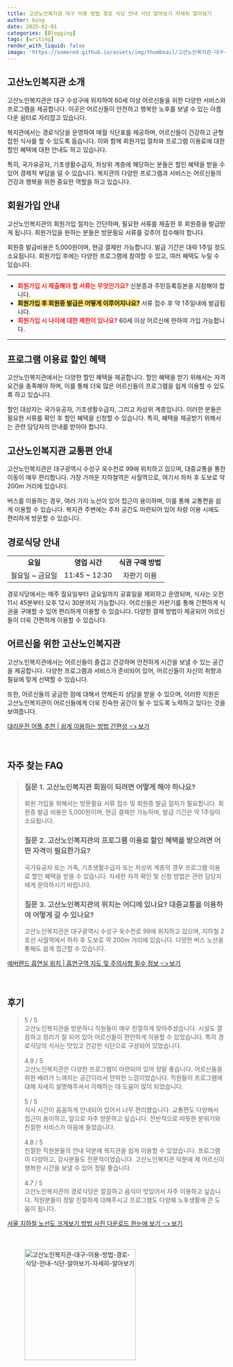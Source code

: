 ```yaml
---
title: 고산노인복지관 대구 이용 방법 경로 식당 안내 식단 알아보기 자세히 알아보기
author: bing
date: 2025-02-01
categories: [Blogging]
tags: [writing]
render_with_liquid: false
image: 'https://somered.github.io/assets/img/thumbnail/고산노인복지관-대구-이용-방법-경로-식당-안내-식단-알아보기-자세히-알아보기.webp'
---
```



<h2 id="고산노인복지관_소개">고산노인복지관 소개</h2>

<p>고산노인복지관은 대구 수성구에 위치하여 60세 이상 어르신들을 위한 다양한 서비스와 프로그램을 제공합니다. 이곳은 어르신들이 안전하고 행복한 노후를 보낼 수 있는 아름다운 쉼터로 자리잡고 있습니다.</p>

<p>복지관에서는 경로식당을 운영하여 매월 식단표를 제공하며, 어르신들이 건강하고 균형 잡힌 식사를 할 수 있도록 돕습니다. 이와 함께 회원가입 절차와 프로그램 이용료에 대한 할인 혜택에 대한 안내도 하고 있습니다.</p>

<p>특히, 국가유공자, 기초생활수급자, 차상위 계층에 해당하는 분들은 할인 혜택을 받을 수 있어 경제적 부담을 덜 수 있습니다. 복지관의 다양한 프로그램과 서비스는 어르신들의 건강과 행복을 위한 중요한 역할을 하고 있습니다.</p>

<h2 id="회원가입_안내">회원가입 안내</h2>

<p>고산노인복지관의 회원가입 절차는 간단하며, 필요한 서류를 제출한 후 회원증을 발급받게 됩니다. 회원가입을 원하는 분들은 방문필요 서류를 갖추어 접수해야 합니다.</p>

<p>회원증 발급비용은 5,000원이며, 현금 결제만 가능합니다. 발급 기간은 대략 1주일 정도 소요됩니다. 회원가입 후에는 다양한 프로그램에 참여할 수 있고, 여러 혜택도 누릴 수 있습니다.</p>

<hr />

<ul>
    <li><b><span style="color: #ee2323;">회원가입 시 제출해야 할 서류는 무엇인가요?</span></b> 신분증과 주민등록등본을 지참해야 합니다.</li>
    <li><b><span style="background-color: #ffe066;">회원가입 후 회원증 발급은 어떻게 이루어지나요?</span></b> 서류 접수 후 약 1주일내에 발급됩니다.</li>
    <li><b><span style="color: #ee2323;">회원가입 시 나이에 대한 제한이 있나요?</span></b> 60세 이상 어르신에 한하여 가입 가능합니다.</li>
</ul>

<hr />

<h2 id="프로그램_이용료_할인">프로그램 이용료 할인 혜택</h2>

<p>고산노인복지관에서는 다양한 할인 혜택을 제공합니다. 할인 혜택을 받기 위해서는 자격 요건을 충족해야 하며, 이를 통해 더욱 많은 어르신들이 프로그램을 쉽게 이용할 수 있도록 하고 있습니다.</p>

<p>할인 대상자는 국가유공자, 기초생활수급자, 그리고 차상위 계층입니다. 이러한 분들은 필요한 서류를 확인 후 할인 혜택을 신청할 수 있습니다. 특히, 혜택을 제공받기 위해서는 관련 담당자의 안내를 받아야 합니다.</p>

<h2 id="고산노인복지관_교통편">고산노인복지관 교통편 안내</h2>

<p>고산노인복지관은 대구광역시 수성구 욱수천로 99에 위치하고 있으며, 대중교통을 통한 이동이 매우 편리합니다. 가장 가까운 지하철역은 사월역으로, 여기서 하차 후 도보로 약 200m 거리에 있습니다.</p>

<p>버스를 이용하는 경우, 여러 가지 노선이 있어 접근이 용이하며, 이를 통해 교통편을 쉽게 이용할 수 있습니다. 복지관 주변에는 주차 공간도 마련되어 있어 차량 이용 시에도 편리하게 방문할 수 있습니다.</p>

<h2 id="경로식당_안내">경로식당 안내</h2>

<table>
    <tr>
        <td style="text-align: center; height: 17px;"><b>요일</b></td>
        <td style="text-align: center; height: 17px;"><b>영업 시간</b></td>
        <td style="text-align: center; height: 17px;"><b>식권 구매 방법</b></td>
    </tr>
    <tr>
        <td style="text-align: center; height: 17px;">월요일 ~ 금요일</td>
        <td style="text-align: center; height: 17px;">11:45 ~ 12:30</td>
        <td style="text-align: center; height: 17px;">자판기 이용</td>
    </tr>
</table>

<p>경로식당에서는 매주 월요일부터 금요일까지 공휴일을 제외하고 운영되며, 식사는 오전 11시 45분부터 오후 12시 30분까지 가능합니다. 어르신들은 자판기를 통해 간편하게 식권을 구매할 수 있어 편리하게 이용할 수 있습니다. 다양한 결제 방법이 제공되어 어르신들이 더욱 간편하게 이용할 수 있습니다.</p>

<h2 id="어르신을_위한_고산노인복지관">어르신을 위한 고산노인복지관</h2>

<p>고산노인복지관에서는 어르신들이 즐겁고 건강하며 안전하게 시간을 보낼 수 있는 공간을 제공합니다. 다양한 프로그램과 서비스가 준비되어 있어, 어르신들이 자신의 취향과 필요에 맞게 선택할 수 있습니다.</p>

<p>또한, 어르신들의 궁금한 점에 대해서 언제든지 상담을 받을 수 있으며, 이러한 지원은 고산노인복지관이 어르신들에게 더욱 친숙한 공간이 될 수 있도록 노력하고 있다는 것을 보여줍니다.</p>


<p><a class="click-button" title="대리운전 어플 추천 | 쉽게 이용하는 방법 간편성" href="https://somered.github.io/posts/%EB%8C%80%EB%A6%AC%EC%9A%B4%EC%A0%84-%EC%96%B4%ED%94%8C-%EC%B6%94%EC%B2%9C-%EC%89%BD%EA%B2%8C-%EC%9D%B4%EC%9A%A9%ED%95%98%EB%8A%94-%EB%B0%A9%EB%B2%95-%EA%B0%84%ED%8E%B8%EC%84%B1/" rel="dofollow">대리운전 어플 추천 | 쉽게 이용하는 방법 간편성 👈 보기</a></p><br>
<h2 id='자주_찾는_FAQ'>자주 찾는 FAQ</h2>
<div itemscope="" itemtype="https://schema.org/FAQPage"> 
<blockquote> 
<div itemscope="" itemprop="mainEntity" itemtype="https://schema.org/Question"> 
<h3 itemprop="name">질문 1. 고산노인복지관 회원이 되려면 어떻게 해야 하나요?</h3> 
<div itemscope="" itemprop="acceptedAnswer" itemtype="https://schema.org/Answer"> 
<span itemprop="text"> 
<p>회원 가입을 위해서는 방문필요 서류 접수 및 회원증 발급 절차가 필요합니다. 회원증 발급 비용은 5,000원이며, 현금 결제만 가능하며, 발급 기간은 약 1주일이 소요됩니다.</p> 
</span> 
</div> 
</div> 

<div itemscope="" itemprop="mainEntity" itemtype="https://schema.org/Question"> 
<h3 itemprop="name">질문 2. 고산노인복지관의 프로그램 이용료 할인 혜택을 받으려면 어떤 자격이 필요한가요?</h3> 
<div itemscope="" itemprop="acceptedAnswer" itemtype="https://schema.org/Answer"> 
<span itemprop="text"> 
<p>국가유공자 또는 가족, 기초생활수급자 또는 차상위 계층의 경우 프로그램 이용료 할인 혜택을 받을 수 있습니다. 자세한 자격 확인 및 신청 방법은 관련 담당자에게 문의하시기 바랍니다.</p> 
</span> 
</div> 
</div> 

<div itemscope="" itemprop="mainEntity" itemtype="https://schema.org/Question"> 
<h3 itemprop="name">질문 3. 고산노인복지관의 위치는 어디에 있나요? 대중교통을 이용하여 어떻게 갈 수 있나요?</h3> 
<div itemscope="" itemprop="acceptedAnswer" itemtype="https://schema.org/Answer"> 
<span itemprop="text"> 
<p>고산노인복지관은 대구광역시 수성구 욱수천로 99에 위치하고 있으며, 지하철 2호선 사월역에서 하차 후 도보로 약 200m 거리에 있습니다. 다양한 버스 노선을 통해도 쉽게 접근할 수 있습니다.</p> 
</span> 
</div> 
</div> 
</blockquote> 
</div>
<p><a class="click-button" title="에버랜드 흡연실 위치 | 흡연구역 지도 및 주의사항 필수 정보" href="https://somered.github.io/posts/%EC%97%90%EB%B2%84%EB%9E%9C%EB%93%9C-%ED%9D%A1%EC%97%B0%EC%8B%A4-%EC%9C%84%EC%B9%98-%ED%9D%A1%EC%97%B0%EA%B5%AC%EC%97%AD-%EC%A7%80%EB%8F%84-%EB%B0%8F-%EC%A3%BC%EC%9D%98%EC%82%AC%ED%95%AD-%ED%95%84%EC%88%98-%EC%A0%95%EB%B3%B4/" rel="dofollow">에버랜드 흡연실 위치 | 흡연구역 지도 및 주의사항 필수 정보 👈 보기</a></p><br>
<h2 id='후기'>후기</h2>
<div itemscope itemtype="https://schema.org/Product">
  <blockquote>
  <div itemprop="review" itemscope itemtype="https://schema.org/Review">
      <div itemprop="reviewRating" itemscope itemtype="https://schema.org/Rating"> <span itemprop="ratingValue">5</span> / <span itemprop="bestRating">5</span> </div>
      <span itemprop="reviewBody">고산노인복지관을 방문하니 직원들이 매우 친절하게 맞아주셨습니다. 시설도 깔끔하고 정리가 잘 되어 있어 어르신들이 편안하게 이용할 수 있었습니다. 특히 경로식당의 식사는 맛있고 건강한 식단으로 구성되어 있었습니다.</span>
  </div>
  <br>
  <div itemprop="review" itemscope itemtype="https://schema.org/Review">
      <div itemprop="reviewRating" itemscope itemtype="https://schema.org/Rating"> <span itemprop="ratingValue">4.9</span> / <span itemprop="bestRating">5</span> </div>
      <span itemprop="reviewBody">고산노인복지관은 다양한 프로그램이 마련되어 있어 정말 좋습니다. 어르신들을 위한 배려가 느껴지는 공간이라서 안락한 느낌이었습니다. 직원들이 프로그램에 대해 자세히 설명해주셔서 이해하는 데 도움이 많이 되었습니다.</span>
  </div>
  <br>
  <div itemprop="review" itemscope itemtype="https://schema.org/Review">
      <div itemprop="reviewRating" itemscope itemtype="https://schema.org/Rating"> <span itemprop="ratingValue">5</span> / <span itemprop="bestRating">5</span> </div>
      <span itemprop="reviewBody">식사 시간이 꼼꼼하게 안내되어 있어서 너무 편리했습니다. 교통편도 다양해서 접근이 용이하고, 앞으로 자주 방문하고 싶습니다. 전반적으로 따뜻한 분위기와 친절한 서비스가 마음에 들었습니다.</span>
  </div>
  <br>
  <div itemprop="review" itemscope itemtype="https://schema.org/Review">
      <div itemprop="reviewRating" itemscope itemtype="https://schema.org/Rating"> <span itemprop="ratingValue">4.8</span> / <span itemprop="bestRating">5</span> </div>
      <span itemprop="reviewBody">친절한 직원분들의 안내 덕분에 복지관을 쉽게 이용할 수 있었습니다. 프로그램이 다양하고, 강사분들도 전문적이었습니다. 고산노인복지관 덕분에 제 어르신이 행복한 시간을 보낼 수 있어 정말 좋습니다.</span>
  </div>
  <br>
  <div itemprop="review" itemscope itemtype="https://schema.org/Review">
      <div itemprop="reviewRating" itemscope itemtype="https://schema.org/Rating"> <span itemprop="ratingValue">4.7</span> / <span itemprop="bestRating">5</span> </div>
      <span itemprop="reviewBody">고산노인복지관의 경로식당은 깔끔하고 음식이 맛있어서 자주 이용하고 싶습니다. 직원분들이 정말 친절하게 대해주시고 프로그램도 다양해 노후생활에 큰 도움이 됩니다.</span>
  </div>
  </blockquote>
</div>
<p><a class="click-button" title="서울 지하철 노선도 크게보기 방법 사진 다운로드 한눈에 보기" href="https://somered.github.io/posts/%EC%84%9C%EC%9A%B8-%EC%A7%80%ED%95%98%EC%B2%A0-%EB%85%B8%EC%84%A0%EB%8F%84-%ED%81%AC%EA%B2%8C%EB%B3%B4%EA%B8%B0-%EB%B0%A9%EB%B2%95-%EC%82%AC%EC%A7%84-%EB%8B%A4%EC%9A%B4%EB%A1%9C%EB%93%9C-%ED%95%9C%EB%88%88%EC%97%90-%EB%B3%B4%EA%B8%B0/" rel="dofollow">서울 지하철 노선도 크게보기 방법 사진 다운로드 한눈에 보기 👈 보기</a></p><br>
<figure class="image"><img src="https://somered.github.io/assets/img/thumbnail/고산노인복지관-대구-이용-방법-경로-식당-안내-식단-알아보기-자세히-알아보기.webp" alt="고산노인복지관-대구-이용-방법-경로-식당-안내-식단-알아보기-자세히-알아보기" width="256" height="256"></figure>